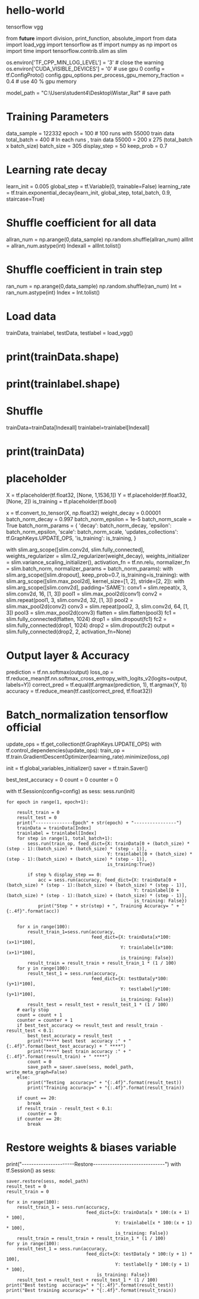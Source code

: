 # hello-world
tensorflow vgg

from __future__ import division, print_function, absolute_import
from data import load_vgg
import tensorflow as tf
import numpy as np
import os
import time
import tensorflow.contrib.slim as slim

os.environ['TF_CPP_MIN_LOG_LEVEL'] = '3'    # close the warning
os.environ['CUDA_VISIBLE_DEVICES'] = '0'    # use gpu 0
config = tf.ConfigProto()
config.gpu_options.per_process_gpu_memory_fraction = 0.4  # use 40 % gpu memory

model_path = "C:\\Users\student4\Desktop\Wistar_Rat"  # save path

# Training Parameters
data_sample = 122332
epoch = 100                  # 100 runs with 55000 train data
total_batch = 400            # In each runs , train data 55000 = 200 x 275 (total_batch x batch_size)
batch_size = 305
display_step = 50
keep_prob = 0.7

# Learning rate decay
learn_init = 0.005
global_step = tf.Variable(0, trainable=False)
learning_rate = tf.train.exponential_decay(learn_init, global_step, total_batch, 0.9, staircase=True)

# Shuffle coefficient for all data
allran_num = np.arange(0,data_sample)
np.random.shuffle(allran_num)
allInt = allran_num.astype(int)
Indexall = allInt.tolist()
# Shuffle coefficient in train step
ran_num = np.arange(0,data_sample)
np.random.shuffle(ran_num)
Int = ran_num.astype(int)
Index = Int.tolist()

# Load data
trainData, trainlabel, testData, testlabel = load_vgg()

# print(trainData.shape)
# print(trainlabel.shape)
# Shuffle
trainData=trainData[Indexall]
trainlabel=trainlabel[Indexall]
# print(trainData)
# placeholder
X = tf.placeholder(tf.float32, [None, 1,1536,1])
Y = tf.placeholder(tf.float32, [None, 2])
is_training = tf.placeholder(tf.bool)


x = tf.convert_to_tensor(X, np.float32)
weight_decay = 0.00001
batch_norm_decay = 0.997
batch_norm_epsilon = 1e-5
batch_norm_scale = True
batch_norm_params = {
      'decay': batch_norm_decay,
      'epsilon': batch_norm_epsilon,
      'scale': batch_norm_scale,
      'updates_collections': tf.GraphKeys.UPDATE_OPS,
      'is_training': is_training,
  }


with slim.arg_scope([slim.conv2d, slim.fully_connected],
      weights_regularizer = slim.l2_regularizer(weight_decay),
      weights_initializer = slim.variance_scaling_initializer(),
      activation_fn = tf.nn.relu,
      normalizer_fn = slim.batch_norm,
      normalizer_params = batch_norm_params):
    with slim.arg_scope([slim.dropout], keep_prob=0.7, is_training=is_training):
        with slim.arg_scope([slim.max_pool2d], kernel_size=[1, 2], stride=[2, 2]):
            with slim.arg_scope([slim.conv2d], padding='SAME'):
                conv1 = slim.repeat(x, 3, slim.conv2d, 16, [1, 3])
                pool1 = slim.max_pool2d(conv1)
                conv2 = slim.repeat(pool1, 3, slim.conv2d, 32, [1, 3])
                pool2 = slim.max_pool2d(conv2)
                conv3 = slim.repeat(pool2, 3, slim.conv2d, 64, [1, 3])
                pool3 = slim.max_pool2d(conv3)
                flatten = slim.flatten(pool3)
                fc1 = slim.fully_connected(flatten, 1024)
                drop1 = slim.dropout(fc1)
                fc2 = slim.fully_connected(drop1, 1024)
                drop2 = slim.dropout(fc2)
                output = slim.fully_connected(drop2, 2, activation_fn=None)


# Output layer & Accuracy
prediction = tf.nn.softmax(output)
loss_op = tf.reduce_mean(tf.nn.softmax_cross_entropy_with_logits_v2(logits=output, labels=Y))
correct_pred = tf.equal(tf.argmax(prediction, 1), tf.argmax(Y, 1))
accuracy = tf.reduce_mean(tf.cast(correct_pred, tf.float32))

# Batch_normalization tensorflow official
update_ops = tf.get_collection(tf.GraphKeys.UPDATE_OPS)
with tf.control_dependencies(update_ops):
    train_op = tf.train.GradientDescentOptimizer(learning_rate).minimize(loss_op)


init = tf.global_variables_initializer()
saver = tf.train.Saver()

best_test_accuracy = 0
count = 0
counter = 0

with tf.Session(config=config) as sess:
    sess.run(init)

    for epoch in range(1, epoch+1):

        result_train = 0
        result_test = 0
        print("--------------Epoch" + str(epoch) + "----------------")
        trainData = trainData[Index]
        trainlabel = trainlabel[Index]
        for step in range(1, total_batch+1):
            sess.run(train_op, feed_dict={X: trainData[0 + (batch_size) * (step - 1):(batch_size) + (batch_size) * (step - 1)],
                                          Y: trainlabel[0 + (batch_size) * (step - 1):(batch_size) + (batch_size) * (step - 1)],
                                          is_training:True})

            if step % display_step == 0:
                acc = sess.run(accuracy, feed_dict={X: trainData[0 + (batch_size) * (step - 1):(batch_size) + (batch_size) * (step - 1)],
                                                    Y: trainlabel[0 + (batch_size) * (step - 1):(batch_size) + (batch_size) * (step - 1)],
                                                    is_training: False})
                print("Step " + str(step) + ", Training Accuracy= " + "{:.4f}".format(acc))


        for x in range(100):
            result_train_1=sess.run(accuracy,
                                    feed_dict={X: trainData[x*100:(x+1)*100],
                                               Y: trainlabel[x*100:(x+1)*100],
                                               is_training: False})
            result_train = result_train + result_train_1 * (1 / 100)
        for y in range(100):
            result_test_1 = sess.run(accuracy,
                                    feed_dict={X: testData[y*100:(y+1)*100],
                                               Y: testlabel[y*100:(y+1)*100],
                                               is_training: False})
            result_test = result_test + result_test_1 * (1 / 100)
        # early stop
        count = count + 1
        counter = counter + 1
        if best_test_accuracy <= result_test and result_train - result_test < 0.1:
            best_test_accuracy = result_test
            print("***** best test  accuracy :" + "{:.4f}".format(best_test_accuracy) + " ****")
            print("***** best train accuracy :" + "{:.4f}".format(result_train) + " ****")
            count = 0
            save_path = saver.save(sess, model_path, write_meta_graph=False)
        else:
            print("Testing  accuracy=" + "{:.4f}".format(result_test))
            print("Training accuracy=" + "{:.4f}".format(result_train))

        if count == 20:
            break
        if result_train - result_test < 0.1:
            counter = 0
        if counter == 20:
            break

# Restore weights & biases variable
print("----------------------Restore------------------------------")
with tf.Session() as sess:

    saver.restore(sess, model_path)
    result_test = 0
    result_train = 0

    for x in range(100):
        result_train_1 = sess.run(accuracy,
                                  feed_dict={X: trainData[x * 100:(x + 1) * 100],
                                             Y: trainlabel[x * 100:(x + 1) * 100],
                                             is_training: False})
        result_train = result_train + result_train_1 * (1 / 100)
    for y in range(100):
        result_test_1 = sess.run(accuracy,
                                  feed_dict={X: testData[y * 100:(y + 1) * 100],
                                             Y: testlabel[y * 100:(y + 1) * 100],
                                      is_training: False})
        result_test = result_test + result_test_1 * (1 / 100)
    print("Best testing  accuracy=" + "{:.4f}".format(result_test))
    print("Best training accuracy=" + "{:.4f}".format(result_train))
